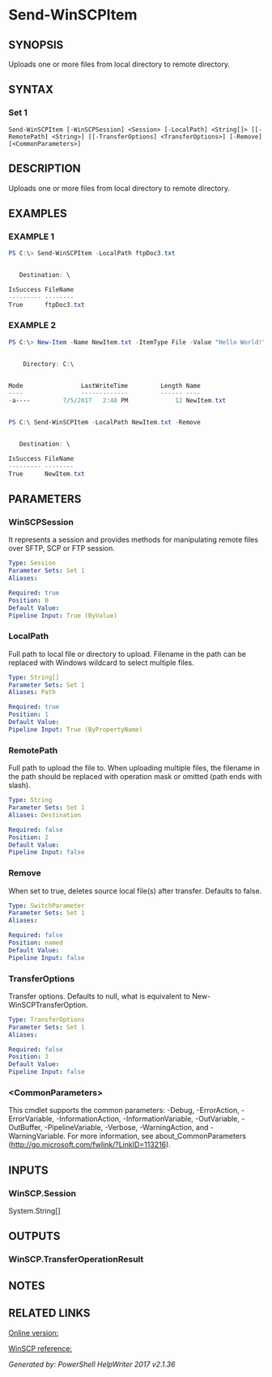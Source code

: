 ﻿# Send-WinSCPItem

## SYNOPSIS
Uploads one or more files from local directory to remote directory.

## SYNTAX

### Set 1
```
Send-WinSCPItem [-WinSCPSession] <Session> [-LocalPath] <String[]> [[-RemotePath] <String>] [[-TransferOptions] <TransferOptions>] [-Remove] [<CommonParameters>]
```

## DESCRIPTION
Uploads one or more files from local directory to remote directory.

## EXAMPLES

### EXAMPLE 1

```powershell
PS C:\> Send-WinSCPItem -LocalPath ftpDoc3.txt


   Destination: \

IsSuccess FileName
--------- --------
True      ftpDoc3.txt
```

### EXAMPLE 2

```powershell
PS C:\> New-Item -Name NewItem.txt -ItemType File -Value "Hello World!"


    Directory: C:\


Mode                LastWriteTime         Length Name
----                -------------         ------ ----
-a----         7/5/2017   2:48 PM             12 NewItem.txt


PS C:\ Send-WinSCPItem -LocalPath NewItem.txt -Remove


   Destination: \

IsSuccess FileName
--------- --------
True      NewItem.txt
```

## PARAMETERS

### WinSCPSession
It represents a session and provides methods for manipulating remote files over SFTP, SCP or FTP session.

```yaml
Type: Session
Parameter Sets: Set 1
Aliases: 

Required: true
Position: 0
Default Value: 
Pipeline Input: True (ByValue)
```

### LocalPath
Full path to local file or directory to upload. Filename in the path can be replaced with Windows wildcard to select multiple files.

```yaml
Type: String[]
Parameter Sets: Set 1
Aliases: Path

Required: true
Position: 1
Default Value: 
Pipeline Input: True (ByPropertyName)
```

### RemotePath
Full path to upload the file to. When uploading multiple files, the filename in the path should be replaced with operation mask or omitted (path ends with slash).

```yaml
Type: String
Parameter Sets: Set 1
Aliases: Destination

Required: false
Position: 2
Default Value: 
Pipeline Input: false
```

### Remove
When set to true, deletes source local file(s) after transfer. Defaults to false.

```yaml
Type: SwitchParameter
Parameter Sets: Set 1
Aliases: 

Required: false
Position: named
Default Value: 
Pipeline Input: false
```

### TransferOptions
Transfer options. Defaults to null, what is equivalent to New-WinSCPTransferOption.

```yaml
Type: TransferOptions
Parameter Sets: Set 1
Aliases: 

Required: false
Position: 3
Default Value: 
Pipeline Input: false
```

### \<CommonParameters\>
This cmdlet supports the common parameters: -Debug, -ErrorAction, -ErrorVariable, -InformationAction, -InformationVariable, -OutVariable, -OutBuffer, -PipelineVariable, -Verbose, -WarningAction, and -WarningVariable. For more information, see about_CommonParameters (http://go.microsoft.com/fwlink/?LinkID=113216).

## INPUTS

### WinSCP.Session
System.String[]


## OUTPUTS

### WinSCP.TransferOperationResult


## NOTES

## RELATED LINKS

[Online version:](https://dotps1.github.io/WinSCP/Send-WinSCPItem.html)

[WinSCP reference:](https://winscp.net/eng/docs/library_session_putfiles)


*Generated by: PowerShell HelpWriter 2017 v2.1.36*
